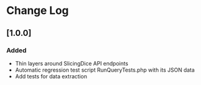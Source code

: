 # Change Log

## [1.0.0]
### Added
- Thin layers around SlicingDice API endpoints
- Automatic regression test script RunQueryTests.php with its JSON data
- Add tests for data extraction
